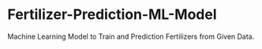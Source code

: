 # Fertilizer-Prediction-ML-Model
Machine Learning Model to Train and Prediction Fertilizers from Given Data.
